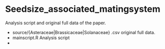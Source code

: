 # Seedsize_associated_matingsystem
Analysis script and original full data of the paper.
- source/{Asteraceae|Brassicaceae|Solanaceae} .csv
original full data.
- mainscript.R
Analysis script
- 

